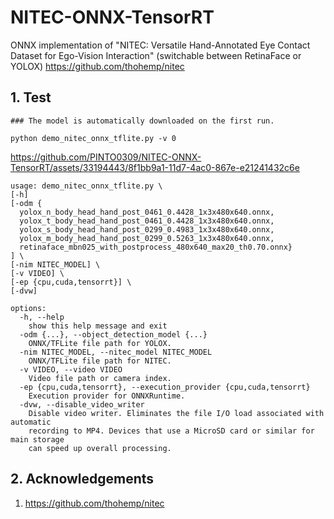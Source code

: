 # NITEC-ONNX-TensorRT
ONNX implementation of "NITEC: Versatile Hand-Annotated Eye Contact Dataset for Ego-Vision Interaction" (switchable between RetinaFace or YOLOX)  https://github.com/thohemp/nitec

## 1. Test

```
### The model is automatically downloaded on the first run.

python demo_nitec_onnx_tflite.py -v 0
```

https://github.com/PINTO0309/NITEC-ONNX-TensorRT/assets/33194443/8f1bb9a1-11d7-4ac0-867e-e21241432c6e

```
usage: demo_nitec_onnx_tflite.py \
[-h]
[-odm {
  yolox_n_body_head_hand_post_0461_0.4428_1x3x480x640.onnx,
  yolox_t_body_head_hand_post_0461_0.4428_1x3x480x640.onnx,
  yolox_s_body_head_hand_post_0299_0.4983_1x3x480x640.onnx,
  yolox_m_body_head_hand_post_0299_0.5263_1x3x480x640.onnx,
  retinaface_mbn025_with_postprocess_480x640_max20_th0.70.onnx}
] \
[-nim NITEC_MODEL] \
[-v VIDEO] \
[-ep {cpu,cuda,tensorrt}] \
[-dvw]

options:
  -h, --help
    show this help message and exit
  -odm {...}, --object_detection_model {...}
    ONNX/TFLite file path for YOLOX.
  -nim NITEC_MODEL, --nitec_model NITEC_MODEL
    ONNX/TFLite file path for NITEC.
  -v VIDEO, --video VIDEO
    Video file path or camera index.
  -ep {cpu,cuda,tensorrt}, --execution_provider {cpu,cuda,tensorrt}
    Execution provider for ONNXRuntime.
  -dvw, --disable_video_writer
    Disable video writer. Eliminates the file I/O load associated with automatic
    recording to MP4. Devices that use a MicroSD card or similar for main storage
    can speed up overall processing.
```

## 2. Acknowledgements

1. https://github.com/thohemp/nitec
